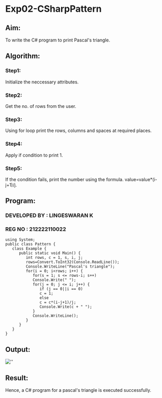 # Exp02-CSharpPattern

## Aim:
To write the C# program to print Pascal's triangle.
## Algorithm:

### Step1:
Initialize the neccessary attributes.
### Step2:
Get the no. of rows from the user.
### Step3:
Using for loop print the rows, columns and spaces at required places.
### Step4:
Apply if condition to print 1.
### Step5:

If the condition fails, print the number using the formula. value=value*(i-j+1)/j.

## Program:

### DEVELOPED BY : LINGESWARAN K
### REG NO : 212222110022
```
using System;
public class Pattern {
   class Example {
      public static void Main() {
         int rows, c = 1, s, i, j;
         rows=Convert.ToInt32(Console.ReadLine());
         Console.WriteLine("Pascal's triangle");
         for(i = 0; i<rows; i++) {
            for(s = 1; s <= rows-i; s++)
            Console.Write(" ");
            for(j = 0; j <= i; j++) {
               if (j == 0||i == 0)
               c = 1;
               else
               c = c*(i-j+1)/j;
               Console.Write(c + " ");
            }
            Console.WriteLine();
         }
      }
   }
}
```
## Output:
![''](./1.png)


## Result:
Hence, a C# program for a pascal's triangle is executed successfully.

